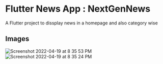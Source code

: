 # Flutter News App : NextGenNews

A Flutter project to dissplay news in a homepage and also category wise

## Images
![Screenshot 2022-04-19 at 8 35 53 PM](https://user-images.githubusercontent.com/72563740/164035696-4d014f23-c56c-45d2-8fff-aab97e4697bc.jpg)
![Screenshot 2022-04-19 at 8 35 24 PM](https://user-images.githubusercontent.com/72563740/164035718-75e0a61e-31e2-48f2-8bc6-bfed8c149dde.jpg)
